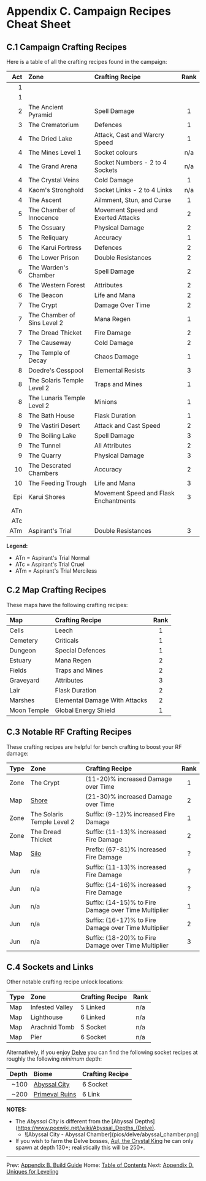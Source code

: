 # Appendix C. Campaign Recipes Cheat Sheet

## C.1 Campaign Crafting Recipes

Here is a table of all the crafting recipes found in the campaign:

| Act | Zone                        | Crafting Recipe                      | Rank|
|----:|:----------------------------|:-------------------------------------|:---:|
|   1 |                             | | |
|   1 |                             | | |
|   2 | The Ancient Pyramid         | Spell Damage                         |  1  |
|   3 | The Crematorium             | Defences                             |  1  |
|   4 | The Dried Lake              | Attack, Cast and Warcry Speed        |  1  |
|   4 | The Mines Level 1           | Socket colours                       | n/a |
|   4 | The Grand Arena             | Socket Numbers - 2 to 4 Sockets      | n/a |
|   4 | The Crystal Veins           | Cold Damage                          |  1  |
|   4 | Kaom's Stronghold           | Socket Links - 2 to 4 Links          | n/a |
|   4 | The Ascent                  | Ailmment, Stun, and Curse            |  1  |
|   5 | The Chamber of Innocence    | Movement Speed and Exerted Attacks   |  2  |
|   5 | The Ossuary                 | Physical Damage                      |  2  |
|   5 | The Reliquary               | Accuracy                             |  1  |
|   6 | The Karui Fortress          | Defences                             |  2  |
|   6 | The Lower Prison            | Double Resistances                   |  2  |
|   6 | The Warden's Chamber        | Spell Damage                         |  2  |
|   6 | The Western Forest          | Attributes                           |  2  |
|   6 | The Beacon                  | Life and Mana                        |  2  |
|   7 | The Crypt                   | Damage Over Time                     |  2  |
|   7 | The Chamber of Sins Level 2 | Mana Regen                           |  1  |
|   7 | The Dread Thicket           | Fire Damage                          |  2  |
|   7 | The Causeway                | Cold Damage                          |  2  |
|   7 | The Temple of Decay         | Chaos Damage                         |  1  |
|   8 | Doedre's Cesspool           | Elemental Resists                    |  3  |
|   8 | The Solaris Temple Level 2  | Traps and Mines                      |  1  |
|   8 | The Lunaris Temple Level 2  | Minions                              |  1  |
|   8 | The Bath House              | Flask Duration                       |  1  |
|   9 | The Vastiri Desert          | Attack and Cast Speed                |  2  |
|   9 | The Boiling Lake            | Spell Damage                         |  3  |
|   9 | The Tunnel                  | All Attributes                       |  2  |
|   9 | The Quarry                  | Physical Damage                      |  3  |
|  10 | The Descrated Chambers      | Accuracy                             |  2  |
|  10 | The Feeding Trough          | Life and Mana                        |  3  |
| Epi | Karui Shores                | Movement Speed and Flask Enchantments|  3  |
| ATn |                             | | |
| ATc |                             | | |
| ATm | Aspirant's Trial            | Double Resistances                   |  3  |

**Legend:**

* ATn = Aspirant's Trial Normal
* ATc = Aspirant's Trial Cruel
* ATm = Aspirant's Trial Merciless

## C.2 Map Crafting Recipes

These maps have the following crafting recipes:

| Map         | Crafting Recipe               |Rank |
|:------------|:------------------------------|:---:|
| Cells       | Leech                         |  1  |
| Cemetery    | Criticals                     |  1  |
| Dungeon     | Special Defences              |  1  |
| Estuary     | Mana Regen                    |  2  |
| Fields      | Traps and Mines               |  2  |
| Graveyard   | Attributes                    |  3  |
| Lair        | Flask Duration                |  2  |
| Marshes     | Elemental Damage With Attacks |  2  |
| Moon Temple | Global Energy Shield          |  1  |

## C.3 Notable RF Crafting Recipes

These crafting recipes are helpful for bench crafting to boost your RF damage:

| Type | Zone                                           | Crafting Recipe                                      |Rank |
|:-----|:-----------------------------------------------|:-----------------------------------------------------|:---:|
| Zone | The Crypt                                      | (11-20)% increased Damage over Time                  |  1  |
| Map  | [Shore](https://www.poewiki.net/wiki/Shore_Map)| (21-30)% increased Damage over Time                  |  2  |
| Zone | The Solaris Temple Level 2                     | Suffix: (9-12)% increased Fire Damage                |  1  |
| Zone | The Dread Thicket                              | Suffix: (11-13)% increased Fire Damage               |  2  |
| Map  | [Silo](https://www.poewiki.net/wiki/Silo_Map)  | Prefix: (67-81)% increased Fire Damage               |  ?  |
| Jun  | n/a                                            | Suffix: (11-13)% increased Fire Damage               |  ?  |
| Jun  | n/a                                            | Suffix: (14-16)% increased Fire Damage               |  ?  |
| Jun  | n/a                                            | Suffix: (14-15)% to Fire Damage over Time Multiplier |  1  |
| Jun  | n/a                                            | Suffix: (16-17)% to Fire Damage over Time Multiplier |  2  |
| Jun  | n/a                                            | Suffix: (18-20)% to Fire Damage over Time Multiplier |  3  |

## C.4 Sockets and Links

Other notable crafting recipe unlock locations:

| Type| Zone              | Crafting Recipe |Rank |
|:----|:------------------|:----------------|:---:|
| Map | Infested Valley   | 5 Linked        | n/a |
| Map | Lighthouse        | 6 Linked        | n/a |
| Map | Arachnid Tomb     | 5 Socket        | n/a |
| Map | Pier              | 6 Socket        | n/a |

Alternatively, if you enjoy [Delve](https://www.poewiki.net/wiki/Delve) you can find the following socket recipes at roughly the following _minimum_ depth:

| Depth | Biome                                                         | Crafting Recipe |
|------:|:--------------------------------------------------------------|:----------------|
|  ~100 | [Abyssal City](https://www.poewiki.net/wiki/Abyssal_City)     | 6 Socket        |
|  ~200 | [Primeval Ruins](https://www.poewiki.net/wiki/Primeval_Ruins) | 6 Link          |

**NOTES:**

* The _Abyssal City_ is different from the [Abyssal Depths](https://www.poewiki.net/wiki/Abyssal_Depths_(Delve).
  * ![Abyssal City - Abyssal Chamber](pics/delve/abyssal_chamber.png]
* If you wish to farm the Delve bosses, [Aul, the Crystal King](https://www.poewiki.net/wiki/Aul,_the_Crystal_King) he can only spawn at depth 130+; realistically this will be 250+.

---

Prev: [Appendix B. Build Guide](appendix_b_build_guide.md)
Home: [Table of Contents](README.md)
Next: [Appendix D. Uniques for Leveling](appendix_d_uniques.md)
